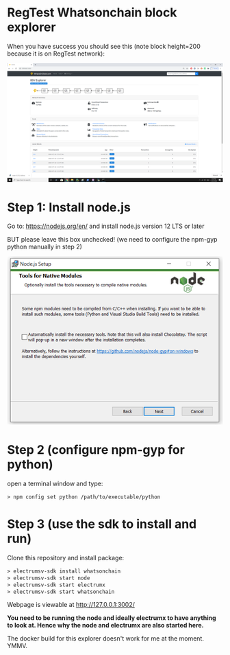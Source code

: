 # RegTest Whatsonchain block explorer
When you have success you should see this (note block height=200 because it is on RegTest network):

![ScreenShot](woc-success.png)

# Step 1: Install node.js
Go to: https://nodejs.org/en/
and install node.js version 12 LTS or later 

BUT please leave this box unchecked! 
(we need to configure the npm-gyp python manually in step 2)

![ScreenShot](node.js_extras.png)

# Step 2 (configure npm-gyp for python)

open a terminal window and type:
 
    > npm config set python /path/to/executable/python

# Step 3 (use the sdk to install and run)
Clone this repository and install package: 

    > electrumsv-sdk install whatsonchain
    > electrumsv-sdk start node
    > electrumsv-sdk start electrumx
    > electrumsv-sdk start whatsonchain
    
Webpage is viewable at http://127.0.0.1:3002/

**You need to be running the node and ideally electrumx to have anything to look at.
Hence why the node and electrumx are also started here.**

The docker build for this explorer doesn't work for me at the moment. YMMV.
